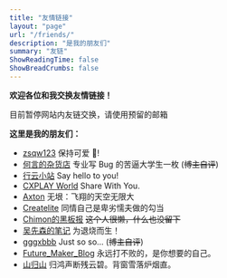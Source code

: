 ```yaml
---
title: "友情链接"
layout: "page"
url: "/friends/"
description: "是我的朋友们"
summary: "友链"
ShowReadingTime: false
ShowBreadCrumbs: false
---
```


**欢迎各位和我交换友情链接！**

目前暂停网站内友链交换，请使用预留的邮箱

**这里是我的朋友们：**

- [zsqw123](https://bytedance.host/) 保持可爱 💖!
- [何言的杂货店](https://heyanle.com/) 专业写 Bug 的苦逼大学生一枚 (~~博主自评~~)
- [行云小站](https://w568w.eu.org) Say hello to you!
- [CXPLAY World](https://blog.bugimg.com/) Share With You.
- [Axton](https://flyhigher.top/) 无垠：飞翔的天空无限大
- [Createlite](https://www.ccrree.cn/) 同情自己是卑劣懦夫做的勾当
- [Chimon的黑板报](https://chimon.work/) ~~这个人很懒，什么也没留下~~
- [吴先森的笔记](https://www.wunote.cn/) 为退烧而生！
- [gggxbbb](https://gxb.icu/) Just so so... (~~博主自评~~)
- [Future_Maker_Blog](https://blog.k1zxiaokeai.com) 永远打不败的，是你想要的自己。
- [山归山](https://snote.cn/) 归鸿声断残云碧。背窗雪落炉烟直。
